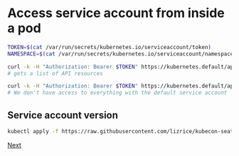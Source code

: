 # Access service account from inside a pod

```bash
TOKEN=$(cat /var/run/secrets/kubernetes.io/serviceaccount/token)
NAMESPACE=$(cat /var/run/secrets/kubernetes.io/serviceaccount/namespace)

curl -k -H "Authorization: Bearer $TOKEN" https://kubernetes.default/api/v1/
# gets a list of API resources

curl -k -H "Authorization: Bearer $TOKEN" https://kubernetes.default/api/v1/namespaces/default/pods
# We don't have access to everything with the default service account
```

## Service account version

```bash
kubectl apply -f https://raw.githubusercontent.com/lizrice/kubecon-seattle/master/this-is-even-better.yaml?token=AAb_eGlPYRK4_K0pJdeGL7j_NT_dQodJks5cFcQVwA%3D%3D
```


[Next](../PAGE-3.md)